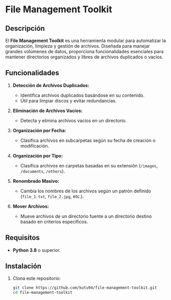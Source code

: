 # File Management Toolkit

## Descripción
El **File Management Toolkit** es una herramienta modular para automatizar la organización, limpieza y gestión de archivos. Diseñada para manejar grandes volúmenes de datos, proporciona funcionalidades esenciales para mantener directorios organizados y libres de archivos duplicados o vacíos.

## Funcionalidades
1. **Detección de Archivos Duplicados:**
   - Identifica archivos duplicados basándose en su contenido.
   - Útil para limpiar discos y evitar redundancias.

2. **Eliminación de Archivos Vacíos:**
   - Detecta y elimina archivos vacíos en un directorio.

3. **Organización por Fecha:**
   - Clasifica archivos en subcarpetas según su fecha de creación o modificación.

4. **Organización por Tipo:**
   - Clasifica archivos en carpetas basadas en su extensión (`/images`, `/documents`, `/others`).

5. **Renombrado Masivo:**
   - Cambia los nombres de los archivos según un patrón definido (`file_1.txt`, `file_2.jpg`, etc.).

6. **Mover Archivos:**
   - Mueve archivos de un directorio fuente a un directorio destino basado en criterios específicos.

## Requisitos
- **Python 3.8** o superior.

## Instalación
1. Clona este repositorio:
   ```bash
   git clone https://github.com/kutu94/file-management-toolkit.git
   cd file-management-toolkit
